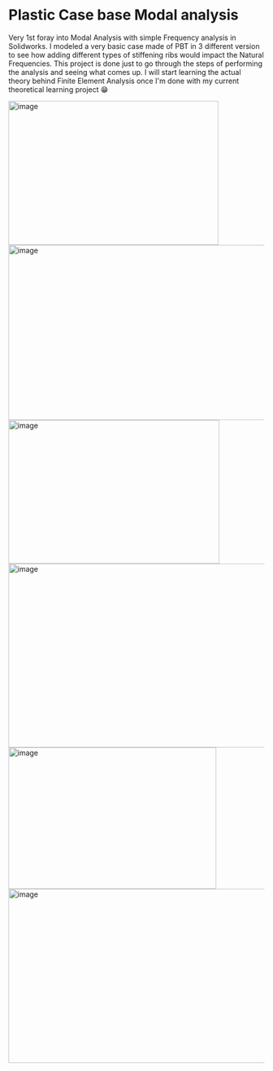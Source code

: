 # Plastic Case base Modal analysis
Very 1st foray into Modal Analysis with simple Frequency analysis in Solidworks.
I modeled a very basic case made of PBT in 3 different version to see how adding different types of stiffening ribs would impact the Natural Frequencies.
This project is done just to go through the steps of performing the analysis and seeing what comes up. I will start learning the actual theory behind Finite Element Analysis once I'm done with my current theoretical learning project 😁

<img width="413" height="283" alt="image" src="https://github.com/user-attachments/assets/2fd25f0a-fac4-4194-9ced-1c0ebf29ca4d" />
<img width="1212" height="344" alt="image" src="https://github.com/user-attachments/assets/5c1a1b1d-774a-4109-90ee-4c8b2b41ea33" />

<img width="415" height="282" alt="image" src="https://github.com/user-attachments/assets/b5b8513d-5cdb-44ac-8f3d-bae96d5a8c55" />
<img width="1249" height="361" alt="image" src="https://github.com/user-attachments/assets/501e94f2-02e3-4452-a5ca-ab9890d7f51e" />

<img width="409" height="278" alt="image" src="https://github.com/user-attachments/assets/68eb5b53-aee0-4780-8adc-ea590e227037" />
<img width="1273" height="342" alt="image" src="https://github.com/user-attachments/assets/aab01ee2-b240-4b35-aab4-64d8ed4f30f6" />


